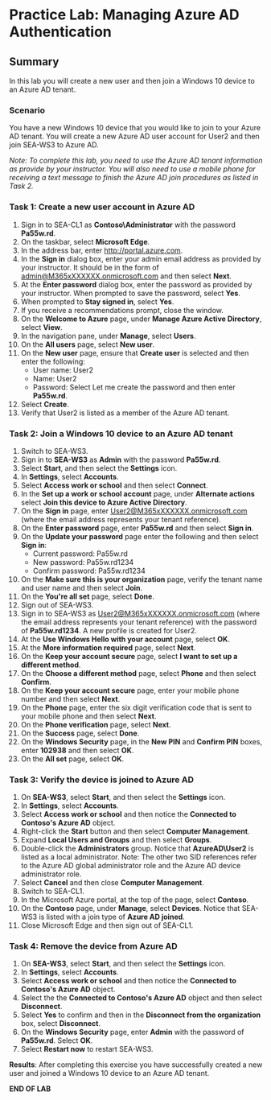 # Practice Lab: Managing Azure AD Authentication 

## Summary
In this lab you will create a new user and then join a Windows 10 device to an Azure AD tenant.

### Scenario
You have a new Windows 10 device that you would like to join to your Azure AD tenant. You will create a new Azure AD user account for User2 and then join SEA-WS3 to Azure AD. 

*Note: To complete this lab, you need to use the Azure AD tenant information as provide by your instructor. You will also need to use a mobile phone for receiving a text message to finish the Azure AD join procedures as listed in Task 2.* 

### Task 1: Create a new user account in Azure AD
1.  Sign in to SEA-CL1 as **Contoso\\Administrator** with the password **Pa55w.rd**.
2.  On the taskbar, select **Microsoft Edge**.
3.  In the address bar, enter http://portal.azure.com.
4.  In the **Sign in** dialog box, enter your admin email address as provided by your instructor. It should be in the form of admin@M365xXXXXXX.onmicrosoft.com and then select **Next**.
5.  At the **Enter password** dialog box, enter the password as provided by your instructor. When prompted to save the password, select **Yes**. 
6.  When prompted to **Stay signed in**, select **Yes**.
7.  If you receive a recommendations prompt, close the window.
8.  On the **Welcome to Azure** page, under **Manage Azure Active Directory**, select **View**.
9.  In the navigation pane, under **Manage**, select **Users**.
10.  On the **All users** page, select **New user**.
11.  On the **New user** page, ensure that **Create user** is selected and then enter the following:
     - User name: User2 
     - Name: User2
     - Password: Select Let me create the password and then enter **Pa55w.rd**.
12.  Select **Create**.
13.  Verify that User2 is listed as a member of the Azure AD tenant.

### Task 2: Join a Windows 10 device to an Azure AD tenant

1.  Switch to SEA-WS3.
2.  Sign in to **SEA-WS3** as **Admin** with the password **Pa55w.rd**.
3.  Select **Start**, and then select the **Settings** icon.    
4.  In **Settings**, select **Accounts**.
5.  Select **Access work or school** and then select **Connect**.
6.  In the **Set up a work or school account** page, under **Alternate actions** select **Join this device to Azure Active Directory**.
7.  On the **Sign in** page, enter User2@M365xXXXXXX.onmicrosoft.com (where the email address represents your tenant reference).
8.  On the **Enter password** page, enter **Pa55w.rd** and then select **Sign in**.
9.  On the **Update your password** page enter the following and then select **Sign in**:
    - Current password: Pa55w.rd
    - New password: Pa55w.rd1234
    - Confirm password: Pa55w.rd1234
10.  On the **Make sure this is your organization** page, verify the tenant name and user name and then select **Join**.
11.  On the **You're all set** page, select **Done**.
12.  Sign out of SEA-WS3.
13.  Sign in to SEA-WS3 as User2@M365xXXXXXX.onmicrosoft.com (where the email address represents your tenant reference) with the password of **Pa55w.rd1234**. A new profile is created for User2.
14.  At the **Use Windows Hello with your account** page, select **OK**.
15.  At the **More information required** page, select **Next**.
16.  On the **Keep your account secure** page, select **I want to set up a different method**.
17.  On the **Choose a different method** page, select **Phone** and then select **Confirm**.
18.  On the **Keep your account secure** page, enter your mobile phone number and then select **Next**.
19.  On the **Phone** page, enter the six digit verification code that is sent to your mobile phone and then select **Next**.
20.  On the **Phone verification** page, select **Next**.
21.  On the **Success** page, select **Done**.
22.  On the **Windows Security** page, in the **New PIN** and **Confirm PIN** boxes, enter **102938** and then select **OK**.
23.  On the **All set** page, select **OK**.

### Task 3: Verify the device is joined to Azure AD

1.  On **SEA-WS3**, select **Start**, and then select the **Settings** icon.    
2.  In **Settings**, select **Accounts**.
3.  Select **Access work or school** and then notice the **Connected to Contoso's Azure AD** object.
4.  Right-click the **Start** button and then select **Computer Management**.
5.  Expand **Local Users and Groups** and then select **Groups**.  
6.  Double-click the **Administrators** group. Notice that **AzureAD\\User2** is listed as a local administrator. Note: The other two SID references refer to the Azure AD global administrator role and the Azure AD device administrator role. 
7.  Select **Cancel** and then close **Computer Management**.
8.  Switch to SEA-CL1.
9.  In the Microsoft Azure portal, at the top of the page, select **Contoso**.
10.  On the **Contoso** page, under **Manage**, select **Devices**. Notice that SEA-WS3 is listed with a join type of **Azure AD joined**.
11.  Close Microsoft Edge and then sign out of SEA-CL1.

### Task 4: Remove the device from Azure AD
1.  On **SEA-WS3**, select **Start**, and then select the **Settings** icon.    
2.  In **Settings**, select **Accounts**.
3.  Select **Access work or school** and then notice the **Connected to Contoso's Azure AD** object.
4.  Select the the **Connected to Contoso's Azure AD** object and then select **Disconnect**.
5.  Select **Yes** to confirm and then in the **Disconnect from the organization** box, select **Disconnect**.
6.  On the **Windows Security** page, enter **Admin** with the password of **Pa55w.rd**. Select **OK**.
7.  Select **Restart now** to restart SEA-WS3.

**Results**: After completing this exercise you have successfully created a new user and joined a Windows 10 device to an Azure AD tenant.

**END OF LAB**
